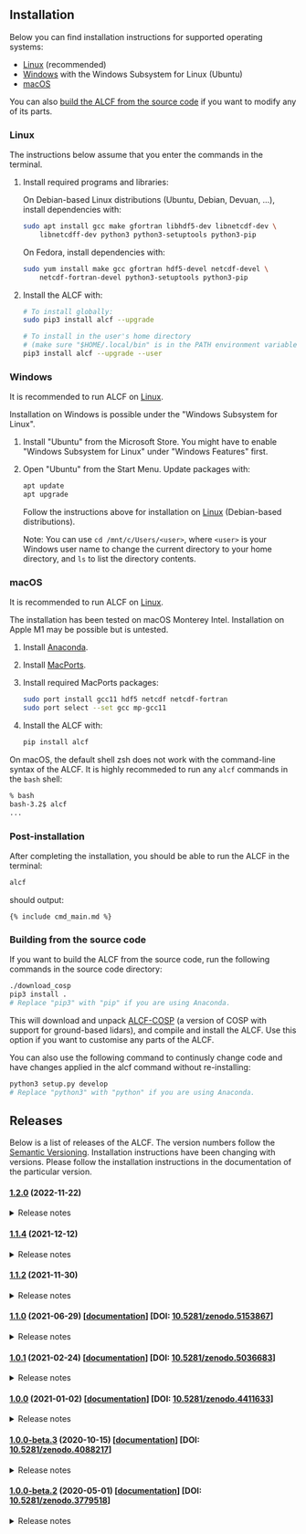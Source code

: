 ## Installation

Below you can find installation instructions for supported operating systems:

* [Linux](#linux) (recommended)
* [Windows](#windows) with the Windows Subsystem for Linux (Ubuntu)
* [macOS](#macos)

You can also [build the ALCF from the source code](#building-from-the-source-code)
if you want to modify any of its parts.

### Linux

The instructions below assume that you enter the commands in the terminal.

1. Install required programs and libraries:

    On Debian-based Linux distributions (Ubuntu, Debian, Devuan, ...), install
    dependencies with:

    ```sh
    sudo apt install gcc make gfortran libhdf5-dev libnetcdf-dev \
        libnetcdff-dev python3 python3-setuptools python3-pip
    ```

    On Fedora, install dependencies with:

    ```sh
    sudo yum install make gcc gfortran hdf5-devel netcdf-devel \
        netcdf-fortran-devel python3-setuptools python3-pip
    ```

2. Install the ALCF with:

    ```sh
    # To install globally:
    sudo pip3 install alcf --upgrade

    # To install in the user's home directory
    # (make sure "$HOME/.local/bin" is in the PATH environment variable):
    pip3 install alcf --upgrade --user
    ```

### Windows

It is recommended to run ALCF on [Linux](#linux).

Installation on Windows is possible under the "Windows Subsystem for Linux".

1. Install "Ubuntu" from the Microsoft Store. You might have to enable
"Windows Subsystem for Linux" under "Windows Features" first.

2. Open "Ubuntu" from the Start Menu. Update packages with:

    ```sh
    apt update
    apt upgrade
    ```

	Follow the instructions above for installation on [Linux](#linux)
	(Debian-based distributions).

	Note: You can use `cd /mnt/c/Users/<user>`, where `<user>` is your Windows
	user name to change the current directory to your home directory, and `ls`
	to list the directory contents.

### macOS

It is recommended to run ALCF on [Linux](#linux).

The installation has been tested on macOS Monterey Intel. Installation on Apple
M1 may be possible but is untested.

1. Install [Anaconda](https://www.anaconda.com).

2. Install [MacPorts](https://www.macports.org).

3. Install required MacPorts packages:

    ```sh
    sudo port install gcc11 hdf5 netcdf netcdf-fortran
    sudo port select --set gcc mp-gcc11
    ```

4. Install the ALCF with:

    ```sh
    pip install alcf
    ```

On macOS, the default shell zsh does not work with the command-line syntax
of the ALCF. It is highly recommeded to run any `alcf` commands in the `bash`
shell:

```sh
% bash
bash-3.2$ alcf
...
```

### Post-installation

After completing the installation, you should be able to run the ALCF in the
terminal:

```sh
alcf
```

should output:

```
{% include cmd_main.md %}
```

### Building from the source code

If you want to build the ALCF from the source code, run the following commands
in the source code directory:

```sh
./download_cosp
pip3 install .
# Replace "pip3" with "pip" if you are using Anaconda.
```

This will download and unpack [ALCF-COSP](https://github.com/alcf-lidar/alcf-cosp)
(a version of COSP with support for ground-based lidars), and compile and
install the ALCF. Use this option if you want to customise any parts of the
ALCF.

You can also use the following command to continusly change code and have
changes applied in the alcf command without re-installing:

```sh
python3 setup.py develop
# Replace "python3" with "python" if you are using Anaconda.
```

## Releases

Below is a list of releases of the ALCF. The version numbers follow
the [Semantic Versioning](https://semver.org). Installation instructions
have been changing with versions. Please follow the installation instructions
in the documentation of the particular version.

#### [1.2.0](https://github.com/alcf-lidar/alcf/releases/tag/v1.2.0) (2022-11-22)

<details>
<summary>Release notes</summary>
<ul>
<li>Recursive directory processing options in alcf convert, alcf lidar and alcf model.</li>
<li>Support for double-dash command line delimiter.</li>
<li>cl51: Reading of files with arbitrary time units.</li>
<li>alcf simulate NetCDF matadata.</li>
<li>Improved documentation.</li>
</ul>
</details>

#### [1.1.4](https://github.com/alcf-lidar/alcf/releases/tag/v1.1.4) (2021-12-12)

<details>
<summary>Release notes</summary>
<ul>
<li>Use proleptic Gregorian calendar for time variables.</li>
<li>Include required fonts.</li>
</ul>
</details>

#### [1.1.2](https://github.com/alcf-lidar/alcf/releases/tag/v1.1.2) (2021-11-30)

<details>
<summary>Release notes</summary>
<ul>
<li>Simplified installation by removing a dependency on CMOR.</li>
</ul>
</details>

#### [1.1.0](https://github.com/alcf-lidar/alcf/releases/tag/v1.1.0) (2021-06-29) [[documentation](https://github.com/alcf-lidar/alcf/releases/download/v1.1.0/alcf-doc-1.1.0.zip)] [DOI: [10.5281/zenodo.5153867](https://zenodo.org/record/5153867)]

<details>
<summary>Release notes</summary>
<ul>
<li>Support for Vaisala CL61 and NetCDF files produced by BL-VIEW.</li>
<li>Improved documentation.</li>
</ul>
</details>

#### [1.0.1](https://github.com/alcf-lidar/alcf/releases/tag/v1.0.1) (2021-02-24) [[documentation](https://github.com/alcf-lidar/alcf/releases/download/v1.0.1/alcf-doc-1.0.1.zip)] [DOI: [10.5281/zenodo.5036683](https://doi.org/10.5281/zenodo.5036683)]

<details>
<summary>Release notes</summary>
<ul>
<li>Fixed download links to dependencies (udunits archive was removed upstream).</li>
</ul>
</details>

#### [1.0.0](https://github.com/alcf-lidar/alcf/releases/tag/v1.0.0) (2021-01-02) [[documentation](https://github.com/alcf-lidar/alcf/releases/download/v1.0.0/alcf-doc-1.0.0.zip)] [DOI: [10.5281/zenodo.4411633](https://doi.org/10.5281/zenodo.4411633)]

<details>
<summary>Release notes</summary>
<ul>
<li>First stable release. No change from 1.0.0-beta.3.</li>
</ul>
</details>

#### [1.0.0-beta.3](https://github.com/alcf-lidar/alcf/releases/tag/v1.0.0-beta.3) (2020-10-15) [[documentation](https://github.com/alcf-lidar/alcf/releases/download/v1.0.0-beta.3/alcf-doc-1.0.0-beta.3.zip)] [DOI: [10.5281/zenodo.4088217](https://doi.org/10.5281/zenodo.4088217)]

<details>
<summary>Release notes</summary>
<ul>
<li>alcf lidar option for coupling of observed data with simulated molecular backscatter.</li>
<li>Removal of molecular backscatter in plots (if available).</li>
<li>alcf stats filter option now supports "night" and "day" and passing of multiple arguments.</li>
<li>New lidar type "default" for re-processing of already processed lidar data.</li>
<li>Support for plotting of model cloud liquid water, ice content and cloud fraction.</li>
<li>Calculation of lidar ratio changed to effective lidar ratio.</li>
<li>Backscatter plots now show effective lidar ratio and cloud mask by default.</li>
<li>Changed default vlim for backscatter plots to { 0.1 200 } and default sigma to 5.</li>
<li>Output files names are now without colons, which are not compatible with Windows.</li>
<li>More accurate plot labels.</li>
<li>Improved time sampling: exact profile time bounds are used from weighting.</li>
<li>Improved handling of errors and stopping with Ctrl+C.</li>
<li>Improved NetCDF metadata.</li>
<li>Improved compatibility with newer versions of matplotlib.</li>
<li>Fixed clearing of figures in alcf plot backscatter.</li>
</ul>
</details>

#### [1.0.0-beta.2](https://github.com/alcf-lidar/alcf/releases/tag/v1.0.0-beta.2) (2020-05-01) [[documentation](https://github.com/alcf-lidar/alcf-lidar.github.io/releases/download/v1.0.0-beta.2/alcf-doc-1.0.0-beta.2.zip)] [DOI: [10.5281/zenodo.3779518](https://doi.org/10.5281/zenodo.3779518)]

<details>
<summary>Release notes</summary>
<ul>
<li>Initial beta release.</li>
</ul>
</details>
